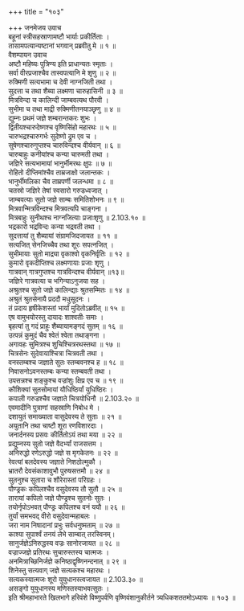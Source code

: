 +++
title = "१०३"

+++
जनमेजय उवाच  
बहूनां स्त्रीसहस्राणामष्टौ भार्याः प्रकीर्तिताः ।  
तासामपत्यान्यष्टानां भगवान् प्रब्रवीतु मे ॥ १ ॥  
वैशम्पायन उवाच  
अष्टौ महिष्यः पुत्रिण्य इति प्राधान्यतः स्मृताः ।  
सर्वा वीरप्रजाश्चैव तास्वपत्यानि मे शृणु ॥ २ ॥  
रुक्मिणी सत्यभामा च देवी नाग्नजिती तथा ।  
सुदत्ता च तथा शैब्या लक्ष्मणा चारुहासिनी ॥ ३ ॥  
मित्रविन्दा च कालिन्दी जाम्बवत्यथ पौरवी ।  
सुभीमा च तथा माद्री रुक्मिणीतनयाञ्छृणु ॥ ४ ॥  
द्युम्नः प्रथमं जज्ञे शम्बरान्तकरः शुभः ।  
द्वितीयश्चारुदेष्णश्च वृष्णिसिंहो महारथः ॥ ५ ॥  
चारुभद्रश्चारुगर्भः सुदेष्णो द्रुम एव च ।  
सुषेणश्चारुगुप्तश्च चारुविन्दश्च वीर्यवान् ॥ ६ ॥  
चारुबाहुः कनीयांश्च कन्या चारुमती तथा ।  
जज्ञिरे सत्यभामायां भानुर्भीमरथः क्षुपः ॥ ७ ॥  
रोहितो दीप्तिमांश्चैव ताम्रजाक्षो जलान्तकः ।  
भानुर्भीमलिका चैव ताम्रपर्णी जलन्धमा ॥ ८ ॥  
चतस्रो जज्ञिरे तेषां स्वसारो गरुडध्वजात् ।  
जाम्बवत्याः सुतो जज्ञे साम्बः समितिशोभनः ॥ ९ ॥  
मित्रवान्मित्रविन्दश्च मित्रवत्यपि चाङ्गना ।  
मित्रबाहुः सुनीथश्च नाग्नजित्याः प्रजाःशृणु ॥ 2.103.१० ॥  
भद्रकारो भद्रविन्दः कन्या भद्रवती तथा ।  
सुदत्तायां तु शैब्यायां संग्रामजिदजायत ॥ ११ ॥  
सत्यजित् सेनजिच्चैव तथा शूरः सपत्नजित् ।  
सुभीमायाः सुतो माद्र्या वृकाश्वो वृकनिर्वृतिः ॥ १२ ॥  
कुमारो वृकदीप्तिश्च लक्ष्मणायाः प्रजाः शृणु ।  
गात्रवान् गात्रगुप्तश्च गात्रविन्दश्च वीर्यवान् ॥१३॥  
जज्ञिरे गात्रवत्या च भगिन्याऽनुजया सह ।  
अश्रुतश्च सुतो जज्ञे कालिन्द्याः श्रुतसम्मितः ॥ १४ ॥  
अश्रुतं श्रुतसेनायै प्रददौ मधुसूदनः ।  
तं प्रदाय हृषीकेशस्तां भार्यां मुदितोऽब्रवीत् ॥ १५ ॥  
एष वामुभयोरस्तु दायादः शाश्वतीः समाः ।  
बृहत्यां तु गदं प्राहुः शैब्यायामङ्गदं सुतम् ॥ १६ ॥  
उत्पन्नं कुमुदं चैव श्वेतं श्वेता तथाङ्गना ।  
अगावहः सुमित्रश्च शुचिश्चित्ररथस्तथा ॥ १७ ॥  
चित्रसेनः सुदेवायाश्चित्रा चित्रवती तथा ।  
वनस्तम्बश्च जज्ञाते सुतः स्तम्बवनश्च ह ॥ १८ ॥  
निवासनोऽवनस्तम्बः कन्या स्तम्बवती तथा ।  
उपसन्नश्च शङ्कुश्च वज्रांशुः क्षिप्र एव च ॥ १९ ॥  
कौशिक्यां सुतसोमायां यौधिष्ठिर्यां युधिष्ठिरः ।  
कपाली गरुडश्चैव जज्ञाते चित्रयोधिनौ ॥ 2.103.२० ॥  
एवमादीनि पुत्राणां सहस्राणि निबोध मे ।  
दशायुतं समाख्याता वासुदेवस्य ते सुताः ॥ २१ ॥  
अयुतानि तथा चाष्टौ शूरा रणविशारदाः ।  
जनार्दनस्य प्रसवः कीर्तितोऽयं तथा मया ॥ २२ ॥  
प्रद्युम्नस्य सुतो जज्ञे वैदर्भ्यां राजसत्तम ।  
अनिरुद्धो रणेऽरुद्धो जज्ञे स मृगकेतनः ॥ २२ ॥  
रेवत्यां बलदेवस्य जज्ञाते निशठोल्मुकौ ।  
भ्रातरौ देवसंकाशावुभौ पुरुषसत्तमौ ॥ २४ ॥  
सुतनुश्च सुतारा च शौरेरास्तां परिग्रहः ।  
पौण्ड्रकः कपिलश्चैव वसुदेवस्य तौ सुतौ ॥ २५ ॥  
तारायां कपिलो जज्ञे पौण्ड्रश्च सुतनोः सुतः ।  
तयोर्नृपोऽभवत् पौण्ड्रः कपिलश्च वनं ययौ ॥ २६ ॥  
तुर्यां समभवद् वीरो वसुदेवान्महाबलः ।  
जरा नाम निषादानां प्रभुः सर्वधनुष्मताम् ॥ २७ ॥  
काश्या सुपार्श्वं तनयं लेभे साम्बात् तरस्विनम्।  
सानुर्जज्ञेऽनिरुद्धस्य वज्रः सानोरजायत ॥ २८ ॥  
वज्राज्जज्ञे प्रतिरथः सुचारुस्तस्य चात्मजः ।  
अनमित्राच्छिनिर्जज्ञे कनिष्ठाद्वृष्णिनन्दनात् ॥ २९ ॥  
शिनेस्तु सत्यवाग् जज्ञे सत्यकश्च महारथः ।  
सत्यकस्यात्मजः शूरो युयुधानस्त्वजायत ॥ 2.103.३० ॥  
असङ्गो युयुधानस्य मणिस्तस्याभवत्सुतः ।  
इति श्रीमहाभारते खिलभागे हरिवंशे विष्णुपर्वणि वृष्णिवंशानुकीर्तने त्र्यधिकशततमोऽध्यायः ॥ १०३ ॥